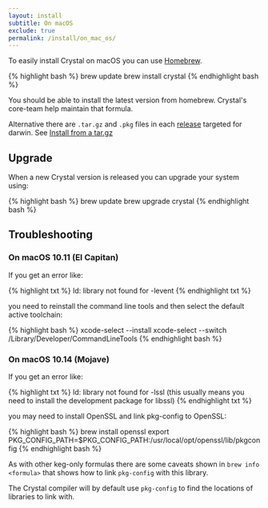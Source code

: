 ```yaml
---
layout: install
subtitle: On macOS
exclude: true
permalink: /install/on_mac_os/
---
```


To easily install Crystal on macOS you can use [Homebrew](http://brew.sh/).

<div class="code_section">{% highlight bash %}
brew update
brew install crystal
{% endhighlight bash %}</div>

You should be able to install the latest version from homebrew. Crystal's core-team help maintain that formula.

Alternative there are `.tar.gz` and `.pkg` files in each [release](https://github.com/crystal-lang/crystal/releases) targeted for darwin. See [Install from a tar.gz](/install/from_a_targz)

## Upgrade

When a new Crystal version is released you can upgrade your system using:

<div class="code_section">{% highlight bash %}
brew update
brew upgrade crystal
{% endhighlight bash %}</div>

## Troubleshooting

### On macOS 10.11 (El Capitan)

If you get an error like:

<div class="code_section">{% highlight txt %}
ld: library not found for -levent
{% endhighlight txt %}</div>

you need to reinstall the command line tools and then select the default active toolchain:

<div class="code_section">{% highlight bash %}
xcode-select --install
xcode-select --switch /Library/Developer/CommandLineTools
{% endhighlight bash %}</div>

### On macOS 10.14 (Mojave)

If you get an error like:

<div class="code_section">{% highlight txt %}
ld: library not found for -lssl (this usually means you need to install the development package for libssl)
{% endhighlight txt %}</div>

you may need to install OpenSSL and link pkg-config to OpenSSL:

<div class="code_section">{% highlight bash %}
brew install openssl
export PKG_CONFIG_PATH=$PKG_CONFIG_PATH:/usr/local/opt/openssl/lib/pkgconfig
{% endhighlight bash %}</div>

As with other keg-only formulas there are some caveats shown in `brew info <formula>` that shows how to link `pkg-config` with this library.

The Crystal compiler will by default use `pkg-config` to find the locations of libraries to link with.
